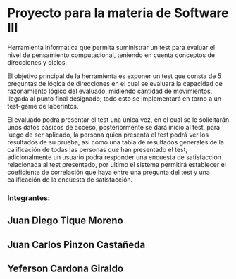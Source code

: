 # Proyecto para la materia de Software III

Herramienta informática que permita suministrar un test para
evaluar el nivel de pensamiento computacional, teniendo en 
cuenta conceptos de direcciones y ciclos.

El objetivo principal de la herramienta es exponer un test 
que consta de 5 preguntas de lógica de direcciones en el 
cual se evaluará la capacidad de razonamiento lógico del 
evaluado, midiendo cantidad de movimientos, llegada al 
punto final designado; todo esto se implementará en torno 
a un test-game de laberintos.

El evaluado podrá presentar el test una única vez, en el 
cual se le solicitarán unos datos básicos de acceso, 
posteriormente se dará inicio al test, para luego de ser 
aplicado, la persona quien presenta el test podrá ver los 
resultados de su prueba, así como una tabla de resultados 
generales de la calificación de todas las personas que han 
presentado el test, adicionalmente un usuario podrá responder 
una encuesta de satisfacción relacionada al test presentado, 
por ultimo el sistema permitirá establecer el coeficiente 
de correlación que haya entre una pregunta del test y una 
calificación de la encuesta de satisfacción.

### Integrantes:
## Juan Diego Tique Moreno
## Juan Carlos Pinzon Castañeda
## Yeferson Cardona Giraldo